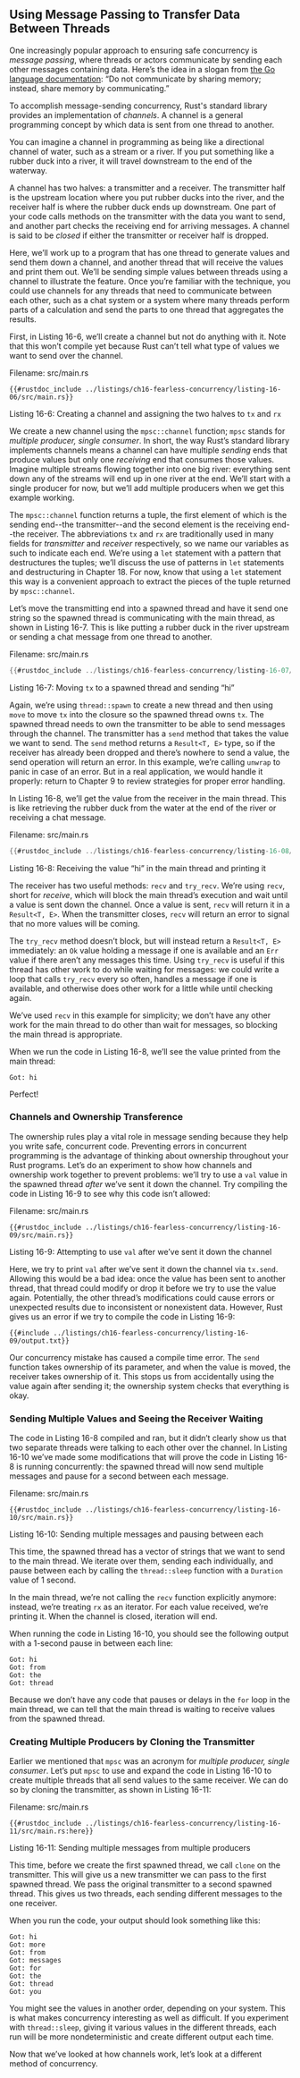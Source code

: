 ## Using Message Passing to Transfer Data Between Threads

One increasingly popular approach to ensuring safe concurrency is _message
passing_, where threads or actors communicate by sending each other messages
containing data. Here’s the idea in a slogan from [the Go language
documentation](https://golang.org/doc/effective_go.html#concurrency):
“Do not communicate by sharing memory; instead, share memory by communicating.”

To accomplish message-sending concurrency, Rust's standard library provides an
implementation of _channels_. A channel is a general programming concept by
which data is sent from one thread to another.

You can imagine a channel in programming as being like a directional channel of
water, such as a stream or a river. If you put something like a rubber duck
into a river, it will travel downstream to the end of the waterway.

A channel has two halves: a transmitter and a receiver. The transmitter half is
the upstream location where you put rubber ducks into the river, and the
receiver half is where the rubber duck ends up downstream. One part of your
code calls methods on the transmitter with the data you want to send, and
another part checks the receiving end for arriving messages. A channel is said
to be _closed_ if either the transmitter or receiver half is dropped.

Here, we’ll work up to a program that has one thread to generate values and
send them down a channel, and another thread that will receive the values and
print them out. We’ll be sending simple values between threads using a channel
to illustrate the feature. Once you’re familiar with the technique, you could
use channels for any threads that need to communicate between each other, such
as a chat system or a system where many threads perform parts of a calculation
and send the parts to one thread that aggregates the results.

First, in Listing 16-6, we’ll create a channel but not do anything with it.
Note that this won’t compile yet because Rust can’t tell what type of values we
want to send over the channel.

<span class="filename">Filename: src/main.rs</span>

```rust,ignore,does_not_compile
{{#rustdoc_include ../listings/ch16-fearless-concurrency/listing-16-06/src/main.rs}}
```

<span class="caption">Listing 16-6: Creating a channel and assigning the two
halves to `tx` and `rx`</span>

We create a new channel using the `mpsc::channel` function; `mpsc` stands for
_multiple producer, single consumer_. In short, the way Rust’s standard library
implements channels means a channel can have multiple _sending_ ends that
produce values but only one _receiving_ end that consumes those values. Imagine
multiple streams flowing together into one big river: everything sent down any
of the streams will end up in one river at the end. We’ll start with a single
producer for now, but we’ll add multiple producers when we get this example
working.

The `mpsc::channel` function returns a tuple, the first element of which is the
sending end--the transmitter--and the second element is the receiving end--the
receiver. The abbreviations `tx` and `rx` are traditionally used in many fields
for _transmitter_ and _receiver_ respectively, so we name our variables as such
to indicate each end. We’re using a `let` statement with a pattern that
destructures the tuples; we’ll discuss the use of patterns in `let` statements
and destructuring in Chapter 18. For now, know that using a `let` statement
this way is a convenient approach to extract the pieces of the tuple returned
by `mpsc::channel`.

Let’s move the transmitting end into a spawned thread and have it send one
string so the spawned thread is communicating with the main thread, as shown in
Listing 16-7. This is like putting a rubber duck in the river upstream or
sending a chat message from one thread to another.

<span class="filename">Filename: src/main.rs</span>

```rust
{{#rustdoc_include ../listings/ch16-fearless-concurrency/listing-16-07/src/main.rs}}
```

<span class="caption">Listing 16-7: Moving `tx` to a spawned thread and sending
“hi”</span>

Again, we’re using `thread::spawn` to create a new thread and then using `move`
to move `tx` into the closure so the spawned thread owns `tx`. The spawned
thread needs to own the transmitter to be able to send messages through the
channel. The transmitter has a `send` method that takes the value we want to
send. The `send` method returns a `Result<T, E>` type, so if the receiver has
already been dropped and there’s nowhere to send a value, the send operation
will return an error. In this example, we’re calling `unwrap` to panic in case
of an error. But in a real application, we would handle it properly: return to
Chapter 9 to review strategies for proper error handling.

In Listing 16-8, we’ll get the value from the receiver in the main thread. This
is like retrieving the rubber duck from the water at the end of the river or
receiving a chat message.

<span class="filename">Filename: src/main.rs</span>

```rust
{{#rustdoc_include ../listings/ch16-fearless-concurrency/listing-16-08/src/main.rs}}
```

<span class="caption">Listing 16-8: Receiving the value “hi” in the main thread
and printing it</span>

The receiver has two useful methods: `recv` and `try_recv`. We’re using `recv`,
short for _receive_, which will block the main thread’s execution and wait
until a value is sent down the channel. Once a value is sent, `recv` will
return it in a `Result<T, E>`. When the transmitter closes, `recv` will return
an error to signal that no more values will be coming.

The `try_recv` method doesn’t block, but will instead return a `Result<T, E>`
immediately: an `Ok` value holding a message if one is available and an `Err`
value if there aren’t any messages this time. Using `try_recv` is useful if
this thread has other work to do while waiting for messages: we could write a
loop that calls `try_recv` every so often, handles a message if one is
available, and otherwise does other work for a little while until checking
again.

We’ve used `recv` in this example for simplicity; we don’t have any other work
for the main thread to do other than wait for messages, so blocking the main
thread is appropriate.

When we run the code in Listing 16-8, we’ll see the value printed from the main
thread:

<!-- Not extracting output because changes to this output aren't significant;
the changes are likely to be due to the threads running differently rather than
changes in the compiler -->

```text
Got: hi
```

Perfect!

### Channels and Ownership Transference

The ownership rules play a vital role in message sending because they help you
write safe, concurrent code. Preventing errors in concurrent programming is the
advantage of thinking about ownership throughout your Rust programs. Let’s do
an experiment to show how channels and ownership work together to prevent
problems: we’ll try to use a `val` value in the spawned thread _after_ we’ve
sent it down the channel. Try compiling the code in Listing 16-9 to see why
this code isn’t allowed:

<span class="filename">Filename: src/main.rs</span>

```rust,ignore,does_not_compile
{{#rustdoc_include ../listings/ch16-fearless-concurrency/listing-16-09/src/main.rs}}
```

<span class="caption">Listing 16-9: Attempting to use `val` after we’ve sent it
down the channel</span>

Here, we try to print `val` after we’ve sent it down the channel via `tx.send`.
Allowing this would be a bad idea: once the value has been sent to another
thread, that thread could modify or drop it before we try to use the value
again. Potentially, the other thread’s modifications could cause errors or
unexpected results due to inconsistent or nonexistent data. However, Rust gives
us an error if we try to compile the code in Listing 16-9:

```console
{{#include ../listings/ch16-fearless-concurrency/listing-16-09/output.txt}}
```

Our concurrency mistake has caused a compile time error. The `send` function
takes ownership of its parameter, and when the value is moved, the receiver
takes ownership of it. This stops us from accidentally using the value again
after sending it; the ownership system checks that everything is okay.

### Sending Multiple Values and Seeing the Receiver Waiting

The code in Listing 16-8 compiled and ran, but it didn’t clearly show us that
two separate threads were talking to each other over the channel. In Listing
16-10 we’ve made some modifications that will prove the code in Listing 16-8 is
running concurrently: the spawned thread will now send multiple messages and
pause for a second between each message.

<span class="filename">Filename: src/main.rs</span>

```rust,noplayground
{{#rustdoc_include ../listings/ch16-fearless-concurrency/listing-16-10/src/main.rs}}
```

<span class="caption">Listing 16-10: Sending multiple messages and pausing
between each</span>

This time, the spawned thread has a vector of strings that we want to send to
the main thread. We iterate over them, sending each individually, and pause
between each by calling the `thread::sleep` function with a `Duration` value of
1 second.

In the main thread, we’re not calling the `recv` function explicitly anymore:
instead, we’re treating `rx` as an iterator. For each value received, we’re
printing it. When the channel is closed, iteration will end.

When running the code in Listing 16-10, you should see the following output
with a 1-second pause in between each line:

<!-- Not extracting output because changes to this output aren't significant;
the changes are likely to be due to the threads running differently rather than
changes in the compiler -->

```text
Got: hi
Got: from
Got: the
Got: thread
```

Because we don’t have any code that pauses or delays in the `for` loop in the
main thread, we can tell that the main thread is waiting to receive values from
the spawned thread.

### Creating Multiple Producers by Cloning the Transmitter

Earlier we mentioned that `mpsc` was an acronym for _multiple producer,
single consumer_. Let’s put `mpsc` to use and expand the code in Listing 16-10
to create multiple threads that all send values to the same receiver. We can do
so by cloning the transmitter, as shown in Listing 16-11:

<span class="filename">Filename: src/main.rs</span>

```rust,noplayground
{{#rustdoc_include ../listings/ch16-fearless-concurrency/listing-16-11/src/main.rs:here}}
```

<span class="caption">Listing 16-11: Sending multiple messages from multiple
producers</span>

This time, before we create the first spawned thread, we call `clone` on the
transmitter. This will give us a new transmitter we can pass to the first
spawned thread. We pass the original transmitter to a second spawned thread.
This gives us two threads, each sending different messages to the one receiver.

When you run the code, your output should look something like this:

<!-- Not extracting output because changes to this output aren't significant;
the changes are likely to be due to the threads running differently rather than
changes in the compiler -->

```text
Got: hi
Got: more
Got: from
Got: messages
Got: for
Got: the
Got: thread
Got: you
```

You might see the values in another order, depending on your system. This is
what makes concurrency interesting as well as difficult. If you experiment with
`thread::sleep`, giving it various values in the different threads, each run
will be more nondeterministic and create different output each time.

Now that we’ve looked at how channels work, let’s look at a different method of
concurrency.
